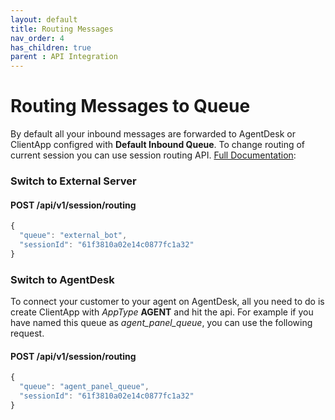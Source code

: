 ```yaml
---
layout: default
title: Routing Messages
nav_order: 4
has_children: true
parent : API Integration
---
```

# Routing Messages to Queue
By default all your inbound messages are forwarded to AgentDesk or ClientApp configred with __Default Inbound Queue__. 
To change routing of current session you can use session routing API. [Full Documentation](/server-xms/public2/index.html?shell#session-routing):

### Switch to External Server

#### POST /api/v1/session/routing
```javascript
{
  "queue": "external_bot",
  "sessionId": "61f3810a02e14c0877fc1a32"
}
```

### Switch to AgentDesk
To connect your customer to your agent on AgentDesk, all you need to do is create ClientApp with _AppType_ **AGENT** and hit the api. For example if you have named this queue as _agent\_panel\_queue_, you can use the following request.

#### POST /api/v1/session/routing
```javascript
{
  "queue": "agent_panel_queue",
  "sessionId": "61f3810a02e14c0877fc1a32"
}
```